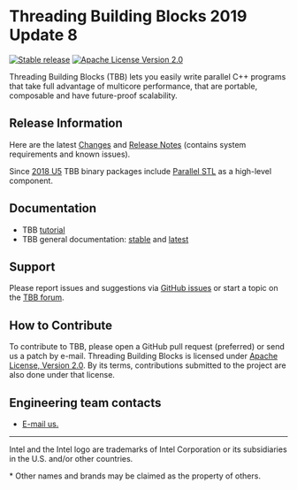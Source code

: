 # Threading Building Blocks 2019 Update 8
[![Stable release](https://img.shields.io/badge/version-2019_U8-green.svg)](https://github.com/01org/tbb/releases/tag/2019_U8)
[![Apache License Version 2.0](https://img.shields.io/badge/license-Apache_2.0-green.svg)](LICENSE)

Threading Building Blocks (TBB) lets you easily write parallel C++ programs that take
full advantage of multicore performance, that are portable, composable and have future-proof scalability.

## Release Information
Here are the latest [Changes](CHANGES) and [Release Notes](doc/Release_Notes.txt) (contains system requirements and known issues).

Since [2018 U5](https://github.com/01org/tbb/releases/tag/2018_U5) TBB binary packages include [Parallel STL](https://github.com/intel/parallelstl) as a high-level component.

## Documentation
* TBB [tutorial](https://software.intel.com/en-us/tbb-tutorial)
* TBB general documentation: [stable](https://software.intel.com/en-us/tbb-documentation)
and [latest](https://www.threadingbuildingblocks.org/docs/help/index.htm)

## Support
Please report issues and suggestions via
[GitHub issues](https://github.com/01org/tbb/issues) or start a topic on the
[TBB forum](http://software.intel.com/en-us/forums/intel-threading-building-blocks/).

## How to Contribute
To contribute to TBB, please open a GitHub pull request (preferred) or send us a patch by e-mail.
Threading Building Blocks is licensed under [Apache License, Version 2.0](LICENSE).
By its terms, contributions submitted to the project are also done under that license.

## Engineering team contacts
* [E-mail us.](mailto:inteltbbdevelopers@intel.com)

------------------------------------------------------------------------
Intel and the Intel logo are trademarks of Intel Corporation or its subsidiaries in the U.S. and/or other countries.

\* Other names and brands may be claimed as the property of others.
